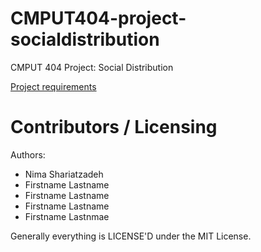 CMPUT404-project-socialdistribution
===================================

CMPUT 404 Project: Social Distribution

[Project requirements](https://github.com/uofa-cmput404/project-socialdistribution/blob/master/project.org) 

Contributors / Licensing
========================

Authors:
    
* Nima Shariatzadeh
* Firstname Lastname
* Firstname Lastname
* Firstname Lastname
* Firstname Lastnmae

Generally everything is LICENSE'D under the MIT License.
